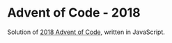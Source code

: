 # Advent of Code - 2018

Solution of [2018 Advent of Code](https://adventofcode.com/2018/), written in JavaScript.
